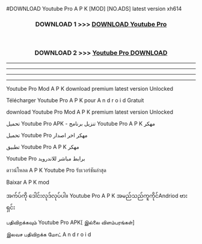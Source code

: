 #DOWNLOAD Youtube Pro  A P K [MOD] [NO.ADS] latest version xh614



<div align="center">

<h3>DOWNLOAD 1 >>> <a href="https://teeasianyam.web.app?sq=Youtube Pro ">DOWNLOAD Youtube Pro  </a></h3><br>

<h3>DOWNLOAD 2 >>> <a href="https://teeasianyam.web.app?sq=Youtube Pro  ">Youtube Pro   DOWNLOAD </a></h3>

</div>


----------------------------------------------------------

----------------------------------------------------------

----------------------------------------------------------

----------------------------------------------------------


Youtube Pro   Mod A P K download premium latest version Unlocked

Télécharger Youtube Pro   A P K pour A n d r o i d Gratuit

download Youtube Pro   Mod A P K premium latest version Unlocked

تحميل Youtube Pro   APK - تنزيل برنامج Youtube Pro   A P K مهكر

تحميل Youtube Pro   مهكر اخر اصدار

تطبيق Youtube Pro   A P K مهكر

Youtube Pro   برابط مباشر للاندرويد

ดาวน์โหลด A P K Youtube Pro   รับเวอร์ชันล่าสุด

Baixar A P K mod

အက်ပ်ကို ဒေါင်းလုဒ်လုပ်ပါ။ Youtube Pro   A P K အမည်သည်ကူကိုင်Andriod ဗားရှင်း

பதிவிறக்கவும் Youtube Pro   APK[ இல்லை விளம்பரங்கள்] 
 
இலவச பதிவிறக்க மோட் A n d r o i d



